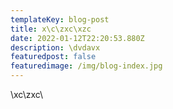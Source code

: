 ```yaml
---
templateKey: blog-post
title: x\c\zxc\xzc
date: 2022-01-12T22:20:53.880Z
description: \dvdavx
featuredpost: false
featuredimage: /img/blog-index.jpg
---
```

\xc\zxc\